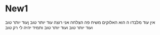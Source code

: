 # New1
אין עוד מלבדו
ה הוא האלוקים
משיח פה
הצלחה אני רוצה
עוד יותר טוב
ןעוד יותר טוב
ועוד יותר טוב
ועוד יותר טוב
ותמיד יהיה לי רק טוב
